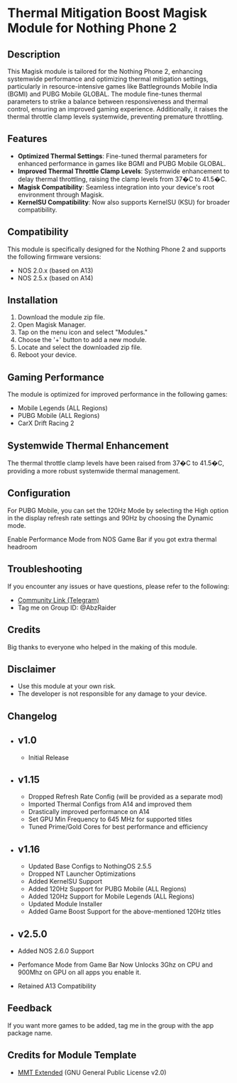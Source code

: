 
# Thermal Mitigation Boost Magisk Module for Nothing Phone 2

## Description

This Magisk module is tailored for the Nothing Phone 2, enhancing systemwide performance and optimizing thermal mitigation settings, particularly in resource-intensive games like Battlegrounds Mobile India (BGMI) and PUBG Mobile GLOBAL. The module fine-tunes thermal parameters to strike a balance between responsiveness and thermal control, ensuring an improved gaming experience. Additionally, it raises the thermal throttle clamp levels systemwide, preventing premature throttling.

## Features

- **Optimized Thermal Settings**: Fine-tuned thermal parameters for enhanced performance in games like BGMI and PUBG Mobile GLOBAL.
- **Improved Thermal Throttle Clamp Levels**: Systemwide enhancement to delay thermal throttling, raising the clamp levels from 37�C to 41.5�C.
- **Magisk Compatibility**: Seamless integration into your device's root environment through Magisk.
- **KernelSU Compatibility**: Now also supports KernelSU (KSU) for broader compatibility.

## Compatibility

This module is specifically designed for the Nothing Phone 2 and supports the following firmware versions:

- NOS 2.0.x (based on A13)
- NOS 2.5.x (based on A14)

## Installation

1. Download the module zip file.
2. Open Magisk Manager.
3. Tap on the menu icon and select "Modules."
4. Choose the '+' button to add a new module.
5. Locate and select the downloaded zip file.
6. Reboot your device.

## Gaming Performance

The module is optimized for improved performance in the following games:


- Mobile Legends (ALL Regions)
- PUBG Mobile (ALL Regions)
- CarX Drift Racing 2
## Systemwide Thermal Enhancement

The thermal throttle clamp levels have been raised from 37�C to 41.5�C, providing a more robust systemwide thermal management.

## Configuration

For PUBG Mobile, you can set the 120Hz Mode by selecting the High option in the display refresh rate settings and 90Hz by choosing the Dynamic mode.

Enable Performance Mode from NOS Game Bar if you got extra thermal headroom 

## Troubleshooting

If you encounter any issues or have questions, please refer to the following:

- [Community Link (Telegram)](https://t.me/NothingPhone2Gaming)
- Tag me on Group ID: @AbzRaider

## Credits

Big thanks to everyone who helped in the making of this module.

## Disclaimer

- Use this module at your own risk.
- The developer is not responsible for any damage to your device.

## Changelog

* v1.0
  -----
  - Initial Release
 
* v1.15
  -----
  - Dropped Refresh Rate Config (will be provided as a separate mod)
  - Imported Thermal Configs from A14 and improved them
  - Drastically improved performance on A14
  - Set GPU Min Frequency to 645 MHz for supported titles
  - Tuned Prime/Gold Cores for best performance and efficiency

* v1.16
  -----
  - Updated Base Configs to NothingOS 2.5.5
  - Dropped NT Launcher Optimizations
  - Added KernelSU Support
  - Added 120Hz Support for PUBG Mobile (ALL Regions)
  - Added 120Hz Support for Mobile Legends (ALL Regions)
  - Updated Module Installer
  - Added Game Boost Support for the above-mentioned 120Hz titles

* v2.5.0
   -----
* Added NOS 2.6.0 Support
* Perfomance Mode from Game Bar Now Unlocks 3Ghz on CPU and 900Mhz on GPU on all apps you enable it.
* Retained A13 Compatibility


## Feedback

If you want more games to be added, tag me in the group with the app package name.

## Credits for Module Template


- [MMT Extended](https://github.com/Zackptg5/MMT-Extended) (GNU General Public License v2.0)

